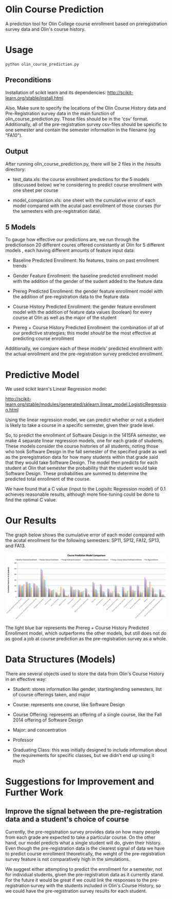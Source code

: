Olin Course Prediction
======================

A prediction tool for Olin College course enrollment based on preregistration survey data and Olin's course history. 

# Usage

    python olin_course_prediction.py

## Preconditions

Installation of scikit learn and its dependencies: http://scikit-learn.org/stable/install.html

Also, Make sure to specify the locations of the Olin Course History data and Pre-Registration survey data in the main function of olin_course_prediction.py. Those files should be in the 'csv' format. Additionally, all of the pre-registration survey csv-files should be speicific to one semester and contain the semester information in the filename (eg "FA10").

## Output

After running olin_course_prediction.py, there will be 2 files in the /results directory: 

  - test_data.xls: the course enrollment predictions for the 5 models (discussed below) we're considering to predict course enrollment with one sheet per course

  - model_comparison.xls: one sheet with the cumulative error of each model compared with the acutal past enrollment of those courses (for the semesters with pre-registration data). 

## 5 Models

To gauge how effective our predictions are, we run through the predictionson 20 different coures offered consistantly at Olin for 5 different models , each having different amounts of feature input data:

  - Baseline Predicted Enrollment: No features, trains on past enrollment trends

  - Gender Feature Enrollment: the baseline predicted enrollment model with the addition of the gender of the sudent added to the feature data

  - Prereg Predicted Enrollment: the gender feature enrollment model with the addition of pre-registration data to the feature data

  - Course History Predicted Enrollment: the gender feature enrollment model with the addition of feature data values (boolean) for every course at Olin as well as the major of the student

  - Prereg + Course History Predicted Enrollment: the combination of all of our predictive strategies; this model *should* be the most effective at predicting course enrollment

Additionally, we compare each of these models' predicted enrollment with the actual enrollment and the pre-registration survey predicted enrollment. 

# Predictive Model

We used scikit learn's Linear Regression model: 

http://scikit-learn.org/stable/modules/generated/sklearn.linear_model.LogisticRegression.html 

Using the linear regression model, we can predict whether or not a student is likely to take a course in a specific semester, given their grade level. 

So, to predict the enrollment of Software Design in the 1415FA semester, we make 4 separate linear regression models, one for each grade of students. These models consider the course histories of all students, noting those who took Software Design in the fall semester of the specified grade as well as the preregistration data for how many students within that grade said that they would take Software Design. The model then predicts for each student at Olin that semester the probability that the student would take Software Design. These probabilities are summed to determine the predicted total enrollment of the course. 

We have found that a C value (input to the Logisitc Regression model) of 0.1 achieves reasonable results, although more fine-tuning could be done to find the optimal C value. 

# Our Results

The graph below shows the cumulative error of each model compared with the acutal enrollment for the following semesters: SP11, SP12, FA12, SP13, and FA13. 

![Alt text](/results/model_comparison.png?raw=true "Model Comparison")

The light blue bar represents the Prereg + Course History Predicted Enrollment model, which outperforms the other models, but still does not do as good a job at course prediction as the pre-registration survey as a whole. 

# Data Structures (Models)

There are several objects used to store the data from Olin's Course History in an effective way:

  - Student: stores information like gender, starting/ending semesters, list of course offerings taken, and major

  - Course: represents one course, like Software Design

  - Course Offering: represents an offering of a single course, like the Fall 2014 offering of Software Design

  - Major: and concentration

  - Professor

  - Graduating Class: this was initially designed to include information about the requirements for specific classes, but we didn't end up using it much

# Suggestions for Improvement and Further Work

## Improve the signal between the pre-registration data and a student's choice of course

Currently, the pre-registration survey provides data on how many people from each grade are expected to take a particular course. On the other hand, our model predicts what a single student will do, given their history. Even though the pre-registration data is the clearest signal of data we have to predict course enrollment theoretically, the weight of the pre-registration survey feature is not comparatively high in the simulations. 

We suggest either attempting to predict the enrollment for a semester, not for individual students, given the pre-registration data as it currently stand. For the future it would be great if we could link the responses to the pre-registration survey with the students included in Olin's Course History, so we could have the pre-registration survey results for each student.  








